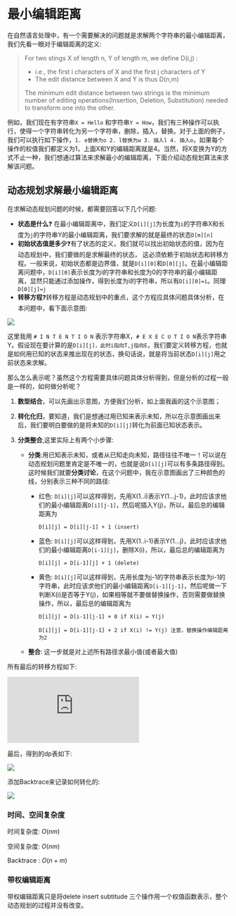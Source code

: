 # 最小编辑距离

在自然语言处理中，有一个需要解决的问题就是求解两个字符串的最小编辑距离，我们先看一眼对于编辑距离的定义:

>For two stings X of length n, Y of length m, we define D(i,j) :
>
>- i.e., the first i characters of X and the first j characters of Y
>- The edit distance between X and Y is thus D(n,m)
>
>The minimum edit distance between two strings is the minimum number of editing operations(Insertion, Deletion, Substitution) needed to transform one into the other.

例如，我们现在有字符串`X = Hello` 和字符串`Y = How`，我们有三种操作可以执行，使得一个字符串转化为另一个字符串，删除，插入，替换。对于上面的例子，我们可以执行如下操作，`1. e替换为o 2. l替换为w 3. 插入l 4. 插入o`，如果每个操作的权值我们都定义为1，上面X和Y的编辑距离就是4。当然，将X变换为Y的方式不止一种，我们想通过算法来求解最小的编辑距离，下面介绍动态规划算法来求解该问题。

## 动态规划求解最小编辑距离

在求解动态规划问题的时候，都需要回答以下几个问题:

- **状态是什么**❓ 在最小编辑距离中，我们定义`D[i][j]`为长度为`i`的字符串X和长度为`j`的字符串Y的最小编辑距离，我们要求解的就是最终的状态`D[m][n]`
- **初始状态值是多少**❓有了状态的定义，我们就可以找出初始状态的值，因为在动态规划中，我们要做的是求解最终的状态， 这必须依赖于初始状态和转移方程。一般来说，初始状态都是边界值，就是`D[i][0]`和`D[0][j]`。在最小编辑距离问题中，`D[i][0]`表示长度为i的字符串和长度为0的字符串的最小编辑距离，显然只能通过添加操作，得到长度为i的字符串，所以有`D[i][0]=i`。同理`D[0][j]=j`
- **转移方程**❓转移方程是动态规划中的重点，这个方程应具体问题具体分析，在本问题中，看下面示意图:

![](http://upload-images.jianshu.io/upload_images/9371887-43b34db08c2b1729.png?imageMogr2/auto-orient/strip%7CimageView2/2/w/700)

这里我用 `# I N T E N T I O N` 表示字符串X，`# E X E C U T I O N`表示字符串Y。假设现在要计算的是`D[i][j]，此时i指向T,j指向E`，我们要定义转移方程，也就是如何用已知的状态来推出现在的状态，换句话说，就是将当前状态`D[i][j]`用之前状态来求解。

那么怎么表示呢？虽然这个方程需要具体问题具体分析得到，但是分析的过程一般是一样的，如何做分析呢？

1. **数型结合**，可以先画出示意图，方便我们分析，如上面我画的这个示意图；

2. **转化化归**，要知道，我们是想通过用已知来表示未知，所以在示意图画出来后，我们要明白要做的是将未知的`D[i][j]`转化为前面已知状态表示。

3. **分类整合**,这里实际上有两个小步骤:

   - **分类**:用已知表示未知，或者从已知走向未知，路径往往不唯一！可以说在动态规划问题里肯定是不唯一的，也就是说`D[i][j]`可以有多条路径得到。这时候我们就要**分类讨论**，在这个问题中，我在示意图画出了三种颜色的线，分别表示三种不同的路径:

     - 红色: `D[i][j]`可以这样得到，先用X(1..i)表示Y(1...j-1)，此时应该求他们的最小编辑距离`D[i][j-1]`，然后呢插入Y(j)，所以，最后总的编辑距离为

       `D[i][j] = D[i][j-1] + 1 (insert)`

     - 蓝色:  `D[i][j]`可以这样得到，先用X(1..i-1)表示Y(1…j)，此时应该求他们的最小编辑距离`D[i-1][j]`，删除X(i)，所以，最后总的编辑距离为

       `D[i][j] = D[i-1][j] + 1 (delete)`

     - 黄色:  `D[i][j]`可以这样得到，先用长度为j-1的字符串表示长度为i-1的字符串，此时应该求他们的最小编辑距离`D[i-1][j-1]`，然后呢做一下判断X(i)是否等于Y(j)，如果相等就不要做替换操作，否则需要做替换操作，所以，最后总的编辑距离为

       `D[i][j] = D[i-1][j-1] + 0 if X(i) = Y(j)`

       `D[i][j] = D[i-1][j-1] + 2 if X(i) != Y(j) 注意，替换操作编辑距离为2`

   - **整合**: 这一步就是对上述所有路径求最小值(或者最大值)

所有最后的转移方程如下:

![](https://latex.codecogs.com/gif.latex?D%5Bi%5D%5Bj%5D%20%3D%20min%5Cleft%5C%7B%5Cbegin%7Bmatrix%7D%20D%28i-1%2Cj%29%20&plus;%201%5C%5C%20D%28i%2C%20j-1%29%20&plus;%201%5C%5C%20D%28i-1%2C%20j-1%29%20&plus;%200%20%28X%28i%29%20%3D%3D%20Y%28j%29%29%20or%20D%28i-1%2Cj-1%29%20&plus;%202%28X%28i%29%20%21%3D%20Y%28j%29%29%20%5Cend%7Bmatrix%7D%5Cright.)

最后，得到的dp表如下:

![](http://upload-images.jianshu.io/upload_images/9371887-2f1a041d196bc4be.png?imageMogr2/auto-orient/strip%7CimageView2/2/w/700)

添加Backtrace来记录如何转化的:

![](http://upload-images.jianshu.io/upload_images/9371887-2f696b140d9ce014.png?imageMogr2/auto-orient/strip%7CimageView2/2/w/700)

### 时间、空间复杂度

时间复杂度: $O(nm)$

空间复杂度: $O(nm)$

Backtrace : $O(n+m)$

### 带权编辑距离

带权编辑距离只是将delete insert subtitude 三个操作用一个权值函数表示，整个动态规划的过程并没有改变。

